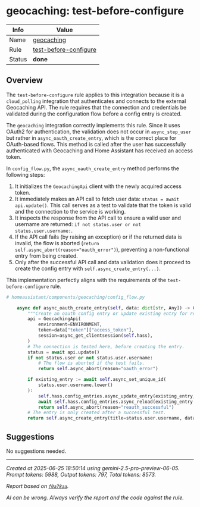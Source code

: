 # geocaching: test-before-configure

| Info   | Value                                                                    |
|--------|--------------------------------------------------------------------------|
| Name   | [geocaching](https://www.home-assistant.io/integrations/geocaching/) |
| Rule   | [test-before-configure](https://developers.home-assistant.io/docs/core/integration-quality-scale/rules/test-before-configure)                                                     |
| Status | **done**                                       |

## Overview

The `test-before-configure` rule applies to this integration because it is a `cloud_polling` integration that authenticates and connects to the external Geocaching API. The rule requires that the connection and credentials be validated during the configuration flow before a config entry is created.

The `geocaching` integration correctly implements this rule. Since it uses OAuth2 for authentication, the validation does not occur in `async_step_user` but rather in `async_oauth_create_entry`, which is the correct place for OAuth-based flows. This method is called after the user has successfully authenticated with Geocaching and Home Assistant has received an access token.

In `config_flow.py`, the `async_oauth_create_entry` method performs the following steps:
1.  It initializes the `GeocachingApi` client with the newly acquired access token.
2.  It immediately makes an API call to fetch user data: `status = await api.update()`. This call serves as a test to validate that the token is valid and the connection to the service is working.
3.  It inspects the response from the API call to ensure a valid user and username are returned: `if not status.user or not status.user.username:`.
4.  If the API call fails (by raising an exception) or if the returned data is invalid, the flow is aborted (`return self.async_abort(reason="oauth_error")`), preventing a non-functional entry from being created.
5.  Only after the successful API call and data validation does it proceed to create the config entry with `self.async_create_entry(...)`.

This implementation perfectly aligns with the requirements of the `test-before-configure` rule.

```python
# homeassistant/components/geocaching/config_flow.py

    async def async_oauth_create_entry(self, data: dict[str, Any]) -> ConfigFlowResult:
        """Create an oauth config entry or update existing entry for reauth."""
        api = GeocachingApi(
            environment=ENVIRONMENT,
            token=data["token"]["access_token"],
            session=async_get_clientsession(self.hass),
        )
        # The connection is tested here, before creating the entry.
        status = await api.update()
        if not status.user or not status.user.username:
            # The flow is aborted if the test fails.
            return self.async_abort(reason="oauth_error")

        if existing_entry := await self.async_set_unique_id(
            status.user.username.lower()
        ):
            self.hass.config_entries.async_update_entry(existing_entry, data=data)
            await self.hass.config_entries.async_reload(existing_entry.entry_id)
            return self.async_abort(reason="reauth_successful")
        # The entry is only created after a successful test.
        return self.async_create_entry(title=status.user.username, data=data)
```

## Suggestions

No suggestions needed.

---

_Created at 2025-06-25 18:50:14 using gemini-2.5-pro-preview-06-05. Prompt tokens: 5988, Output tokens: 797, Total tokens: 8573._

_Report based on [`f0a78aa`](https://github.com/home-assistant/core/tree/f0a78aadbe1ed91862f40c87da69b37962c1f0d7)._

_AI can be wrong. Always verify the report and the code against the rule._
